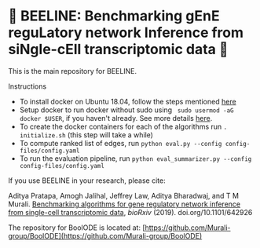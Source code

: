 # :honeybee: BEELINE: Benchmarking gEnE reguLatory network Inference from siNgle-cEll transcriptomic data :honeybee:

This is the main repository for BEELINE.

Instructions
- To install docker on Ubuntu 18.04, follow the steps mentioned [here](https://www.digitalocean.com/community/tutorials/how-to-install-and-use-docker-on-ubuntu-18-04)
- Setup docker to run docker without sudo using ` sudo usermod -aG docker $USER`, if you haven't already. See more details [here](https://askubuntu.com/questions/477551/how-can-i-use-docker-without-sudo).
- To create the docker containers for each of the algorithms run `. initialize.sh` (this step will take a while)
- To compute ranked list of edges, run `python eval.py --config config-files/config.yaml`
- To run the evaluation pipeline, run `python eval_summarizer.py --config config-files/config.yaml`


If you use BEELINE in your research, please cite:

Aditya Pratapa, Amogh Jalihal, Jeffrey Law, Aditya Bharadwaj, and T M Murali. [Benchmarking algorithms for gene regulatory network inference from single-cell transcriptomic data](https://doi.org/10.1101/642926), _bioRxiv_ (2019). doi.org/10.1101/642926

The repository for BoolODE is located at: [https://github.com/Murali-group/BoolODE](https://github.com/Murali-group/BoolODE)
